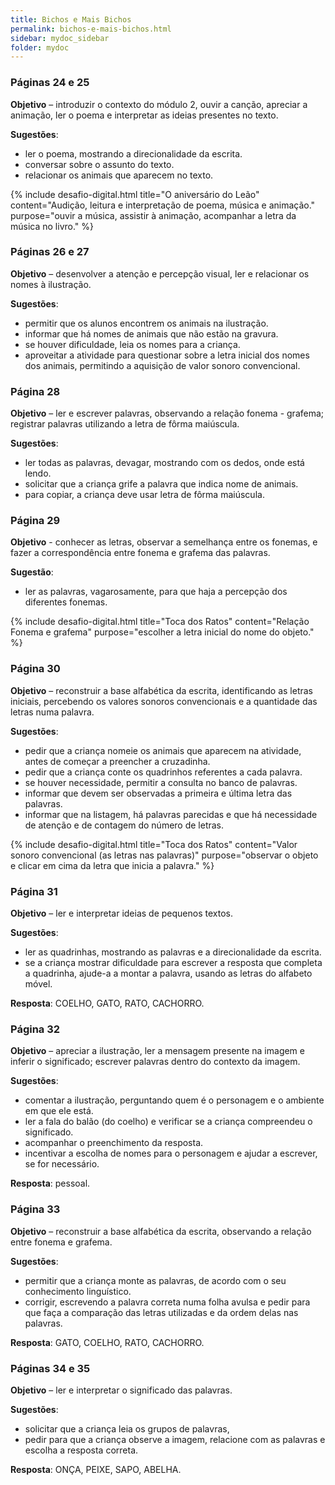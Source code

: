 ```yaml
---
title: Bichos e Mais Bichos
permalink: bichos-e-mais-bichos.html
sidebar: mydoc_sidebar
folder: mydoc
---
```


### Páginas 24 e 25

**Objetivo** – introduzir o contexto do módulo 2, ouvir a canção, apreciar a animação, ler o poema e interpretar as ideias presentes no texto.

**Sugestões**: 
- ler o poema, mostrando a direcionalidade da escrita.
- conversar sobre o assunto do texto.
- relacionar os animais que aparecem no texto.

{% include desafio-digital.html
    title="O aniversário do Leão"
    content="Audição, leitura e interpretação de poema, música e animação."
    purpose="ouvir a música, assistir à animação, acompanhar a letra da música no livro."
%}

### Páginas 26 e 27

**Objetivo** – desenvolver a atenção e percepção visual, ler e relacionar os nomes à ilustração.

**Sugestões**:
- permitir que os alunos encontrem os animais na ilustração.
- informar que há nomes de animais que não estão na gravura.
- se houver dificuldade, leia os nomes para a criança.
- aproveitar a atividade para questionar sobre a letra inicial dos nomes dos animais, permitindo a aquisição de valor sonoro convencional.

### Página 28

**Objetivo** – ler e escrever palavras, observando a relação fonema - grafema; registrar palavras utilizando a letra de fôrma maiúscula.

**Sugestões**:
- ler todas as palavras, devagar, mostrando com os dedos, onde está lendo.
- solicitar que a criança grife a palavra que indica nome de animais.
- para copiar, a criança deve usar letra de fôrma maiúscula.

### Página 29

**Objetivo** - conhecer as letras, observar a semelhança entre os fonemas, e fazer a correspondência entre fonema e grafema das palavras.

**Sugestão**:
- ler as palavras, vagarosamente, para que haja a percepção dos diferentes fonemas.

{% include desafio-digital.html
    title="Toca dos Ratos"
    content="Relação Fonema e grafema"
    purpose="escolher a letra inicial do nome do objeto."
%}

### Página 30 

**Objetivo** – reconstruir a base alfabética da escrita, identificando as letras iniciais,  percebendo os valores sonoros convencionais e a quantidade das letras numa palavra.

**Sugestões**:
- pedir que a criança nomeie os animais que aparecem na atividade, antes de começar a preencher a cruzadinha.
- pedir que a criança conte os quadrinhos referentes a cada palavra.
- se houver necessidade, permitir a consulta no banco de palavras.
- informar que devem ser observadas a primeira e última letra das palavras.
- informar que na listagem, há palavras parecidas e que há necessidade de atenção e de contagem do número de letras.

{% include desafio-digital.html
    title="Toca dos Ratos"
    content="Valor sonoro convencional (as letras nas palavras)"
    purpose="observar o objeto e clicar em cima da letra que inicia a palavra."
%}

### Página 31

**Objetivo** – ler e interpretar ideias de pequenos textos.

**Sugestões**:
- ler as quadrinhas, mostrando as palavras e a direcionalidade da escrita.
- se a criança mostrar dificuldade para escrever a resposta que completa a quadrinha, ajude-a a montar a palavra, usando as letras do alfabeto móvel.

**Resposta**: COELHO, GATO, RATO, CACHORRO.

### Página 32

**Objetivo** – apreciar a ilustração, ler a mensagem presente na imagem e inferir o significado; escrever palavras dentro do contexto da imagem.

**Sugestões**:
- comentar a ilustração, perguntando quem é o personagem e o ambiente em que ele está.
- ler a fala do balão (do coelho) e verificar se a criança compreendeu o significado.
- acompanhar o preenchimento da resposta.
- incentivar a escolha de nomes para o personagem e ajudar a escrever, se for necessário.

**Resposta**: pessoal.

### Página 33

**Objetivo** – reconstruir a base alfabética da escrita, observando a relação entre fonema e grafema.

**Sugestões**:
- permitir que a criança monte as palavras, de acordo com o seu conhecimento linguístico.
- corrigir, escrevendo a palavra correta numa folha avulsa e pedir para que faça a comparação das letras utilizadas e da ordem delas nas palavras.

**Resposta**: GATO, COELHO, RATO, CACHORRO.

### Páginas 34 e 35

**Objetivo** – ler e interpretar o significado das palavras.

**Sugestões**:
- solicitar que a criança leia os grupos de palavras, 
- pedir para que a criança observe a imagem, relacione com as palavras e escolha a resposta correta.

**Resposta**: ONÇA, PEIXE, SAPO, ABELHA.